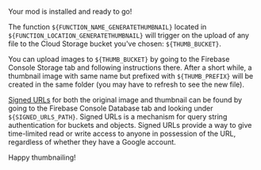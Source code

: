 Your mod is installed and ready to go!

The function `${FUNCTION_NAME_GENERATETHUMBNAIL}` located in `${FUNCTION_LOCATION_GENERATETHUMBNAIL}` will trigger on the upload of any file to the Cloud Storage bucket you've chosen: `${THUMB_BUCKET}`.

You can upload images to `${THUMB_BUCKET}` by going to the Firebase Console Storage tab and following instructions there. After a short while, a thumbnail image with same name but prefixed with `${THUMB_PREFIX}` will be created in the same folder (you may have to refresh to see the new file).

[Signed URLs](https://cloud.google.com/storage/docs/access-control/signed-urls) for both the original image and thumbnail can be found by going to the Firebase Console Database tab and looking under `${SIGNED_URLS_PATH}`. Signed URLs is a mechanism for query string authentication for buckets and objects. Signed URLs provide a way to give time-limited read or write access to anyone in possession of the URL, regardless of whether they have a Google account.

Happy thumbnailing!
